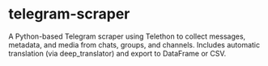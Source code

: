 # telegram-scraper
A Python-based Telegram scraper using Telethon to collect messages, metadata, and media from chats, groups, and channels. Includes automatic translation (via deep_translator) and export to DataFrame or CSV.
